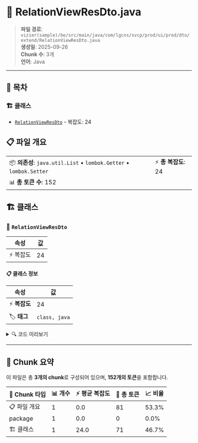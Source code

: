 # 📄 RelationViewResDto.java

> **파일 경로**: `vizier(sample)/be/src/main/java/com/lgcns/svcp/prod/ui/prod/dto/extend/RelationViewResDto.java`  
> **생성일**: 2025-09-26  
> **Chunk 수**: 3개  
> **언어**: Java
---

## 📑 목차

### 🏗️ 클래스
- [`RelationViewResDto`](#class-relationviewresdto) - 복잡도: 24

## 📋 파일 개요

| | |
|--|--|
| 📦 **의존성**: `java.util.List` • `lombok.Getter` • `lombok.Setter` | ⚡ **총 복잡도**: 24 |
| 📊 **총 토큰 수**: 152 |  |



## 🏗️ 클래스

### <a id="class-relationviewresdto"></a>🎯 `RelationViewResDto`

| 속성 | 값 |
|------|----|
| ⚡ 복잡도 | 24 |



#### 📋 클래스 정보

| 속성 | 값 |
|------|----|
| ⚡ **복잡도** | 24 || 📍 **라인 범위** | 10-10 |
| 🏷️ **태그** | `class, java` |

<details>
<summary>🔍 코드 미리보기</summary>

```java
public class RelationViewResDto {
    private String parentUuid;
	private String dpdcRelUuid;
	private String dpdcRelCode;
	private String dpdcRelName;
	private String relationValidStartDate;
	private String relationValidEndDate;
	private String targetUuid;
	private String targetCode;
	private String targetName;
	private String itemCode;
	private String itemCodeName;
	private String lctgrItemName;
	private String validStartDtm;
	private String validEndDtm;
	private String itemValidStartDtm;
	private String itemValidEndDtm;
	private List<String> referenceUuids;
	private List<ItemOffrResDto> childOffr;
	private String offerGroupUuid;
	private String referenceUuid;
	private String leaderCode;
	private String leaderName;
}...
```

**Chunk 정보**
- 🆔 **ID**: `39694b0aef48`
- 📍 **라인**: 10-10
- 📊 **토큰**: 71
- 🏷️ **태그**: `class, java`

</details>

---





## 🧩 Chunk 요약

이 파일은 총 **3개의 chunk**로 구성되어 있으며, **152개의 토큰**을 포함합니다.

| 🧩 Chunk 타입 | 📊 개수 | ⚡ 평균 복잡도 | 📝 총 토큰 | 📈 비율 |
|---------------|--------|-------------|----------|--------|
| 📋 파일 개요 | 1 | 0.0 | 81 | 53.3% |
| package | 1 | 0.0 | 0 | 0.0% |
| 🏗️ 클래스 | 1 | 24.0 | 71 | 46.7% |

